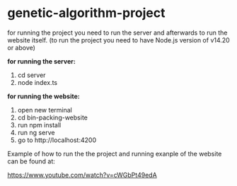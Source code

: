 # genetic-algorithm-project

for running the project you need to run the server and afterwards to run the website itself. (to run the project you need to have Node.js version of v14.20 or above)

**for running the server:**

  1. cd server
  2. node index.ts

**for running the website:**
  1. open new terminal
  2. cd bin-packing-website
  3. run npm install
  4. run ng serve
  5. go to http://localhost:4200

Example of how to run the the project and running exanple of the website can be found at:

https://www.youtube.com/watch?v=cWGbPt49edA
